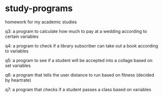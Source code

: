 # study-programs
homework for my academic studies 

q3: a program to calculate how much to pay at a wedding according to certain variables

q4: a program to check if a library subscriber can take out a book according to variables

q5: a program to see if a student will be accepted into a collage based on set variables

q6: a program that tells the user distance to run based on fitness (decided by heartrate)

q7: a program that checks if a student passes a class based on variables

